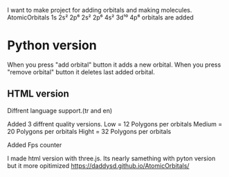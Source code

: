 I want to make project for adding orbitals and making molecules.
AtomicOrbitals
1s
2s² 2p⁶
2s² 2p⁶
4s² 3d¹⁰ 4p⁶ 
orbitals are added

<h1>Python version</h1>

When you press "add orbital" button it adds a new orbital.
When you press "remove orbital" button it deletes last added orbital.

<h2>HTML version</h2>

Diffrent language support.(tr and en)

Added 3 diffrent quality versions.
Low    = 12 Polygons per orbitals
Medium = 20 Polygons per orbitals
Hight  = 32 Polygons per orbitals

Added Fps counter

I made html version with three.js. Its nearly samething with pyton version but it more opitimized
https://daddysd.github.io/AtomicOrbitals/ 

